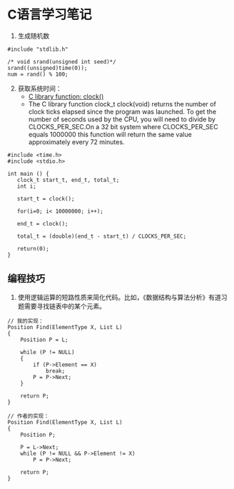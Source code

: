 # C语言学习笔记

1. 生成随机数
```
#include "stdlib.h"

/* void srand(unsigned int seed)*/
srand((unsigned)time(0));
num = rand() % 100;
```

2. 获取系统时间：
    - [C library function: clock()](https://www.tutorialspoint.com/c_standard_library/c_function_clock.htm)
    - The C library function clock_t clock(void) returns the number of clock ticks elapsed since the program was launched. To get the number of seconds used by the CPU, you will need to divide by CLOCKS_PER_SEC.On a 32 bit system where CLOCKS_PER_SEC equals 1000000 this function will return the same value approximately every 72 minutes.
```
#include <time.h>
#include <stdio.h>

int main () {
   clock_t start_t, end_t, total_t;
   int i;

   start_t = clock();

   for(i=0; i< 10000000; i++);

   end_t = clock();

   total_t = (double)(end_t - start_t) / CLOCKS_PER_SEC;

   return(0);
}
```

## 编程技巧

1. 使用逻辑运算的短路性质来简化代码。比如，《数据结构与算法分析》有道习题需要寻找链表中的某个元素。
```
// 我的实现：
Position Find(ElementType X, List L)
{
    Position P = L;

    while (P != NULL)
    {
        if (P->Element == X)
            break;
        P = P->Next;
    }

    return P;
}

// 作者的实现：
Position Find(ElementType X, List L)
{
    Position P;

    P = L->Next;
    while (P != NULL && P->Element != X)
        P = P->Next;

    return P;
}
```

